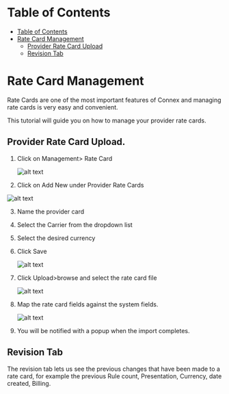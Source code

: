 # Table of Contents

* [Table of Contents](#table-of-contents)
* [Rate Card Management](#rate-card-management)
    * [Provider Rate Card Upload](#provider-rate-card-upload)
    * [Revision Tab](#revision-tab)



# Rate Card Management

Rate Cards are one of the most important features of Connex and managing rate cards is very easy and convenient.

This tutorial will guide you on how to manage your provider rate cards.


## Provider Rate Card Upload.

1. Click on Management> Rate Card

   ![alt text][provider-card-1] 

2. Click on Add New under Provider Rate Cards

  ![alt text][provider-card-2] 
  
3. Name the provider card
4. Select the Carrier from the dropdown list
5. Select the desired currency
6. Click Save
 
   ![alt text][provider-card-3] 

7. Click Upload>browse and select the rate card file

   ![alt text][provider-card-4]

8. Map the rate card fields against the system fields.

   ![alt text][provider-card-5]

9. You will be notified with a popup when the import completes.
 
## Revision Tab 

The revision tab lets us see the previous changes that have been made to a rate card, for example the previous Rule count, Presentation, Currency, date created, Billing.

[provider-card-1]: https://raw.githubusercontent.com/digipigeon/connexcs-user-docs/master/new-images/115.png "provider-card-1"
[provider-card-2]: https://raw.githubusercontent.com/digipigeon/connexcs-user-docs/master/new-images/116.png "provider-card-2"
[provider-card-3]: https://raw.githubusercontent.com/digipigeon/connexcs-user-docs/master/new-images/117.png "provider-card-3"
[provider-card-4]: https://raw.githubusercontent.com/digipigeon/connexcs-user-docs/master/new-images/118.png "provider-card-4"
[provider-card-5]: https://raw.githubusercontent.com/digipigeon/connexcs-user-docs/master/new-images/119.png "provider-card-5"
[provider-card-6]: https://raw.githubusercontent.com/digipigeon/connexcs-user-docs/master/new-images/120.png "provider-card-6"

[provider-card-dashbboard]: https://raw.githubusercontent.com/digipigeon/connexcs-user-docs/master/new-img/provider-card-dashbboard.png "provider-card-dashbboard"
[provider-ratecard]: https://raw.githubusercontent.com/digipigeon/connexcs-user-docs/master/new-img/provider-ratecard.png "provider-ratecard"
[provider-card-1]: https://raw.githubusercontent.com/digipigeon/connexcs-user-docs/master/new-img/provider-card-1.png "provider-card-1"

[provider-card-5]: https://raw.githubusercontent.com/digipigeon/connexcs-user-docs/master/new-img/provider-card-5.png "provider-card-5"
[provider-card-4]: https://raw.githubusercontent.com/digipigeon/connexcs-user-docs/master/new-img/provider-card-4.png "provider-card-5"
[provider-card-6]: https://raw.githubusercontent.com/digipigeon/connexcs-user-docs/master/new-img/provider-card-6.png "provider-card-5"
[provider-card-7]: https://raw.githubusercontent.com/digipigeon/connexcs-user-docs/master/new-img/provider-card-7.png "provider-card-5"

[map8]: https://raw.githubusercontent.com/digipigeon/connexcs-user-docs/master/new-img/map8.png "map8"
[map9]: https://raw.githubusercontent.com/digipigeon/connexcs-user-docs/master/new-img/map9.png "map9"
[map10]: https://raw.githubusercontent.com/digipigeon/connexcs-user-docs/master/new-img/map10.png "map10"
[map11]: https://raw.githubusercontent.com/digipigeon/connexcs-user-docs/master/new-img/map11.png "map11"
[map12]: https://raw.githubusercontent.com/digipigeon/connexcs-user-docs/master/new-img/map12.png "map12"

[customer-card]: https://raw.githubusercontent.com/digipigeon/connexcs-user-docs/master/new-img/customer-card.png "customer-card"
[customer-card-1]: https://raw.githubusercontent.com/digipigeon/connexcs-user-docs/master/new-img/customer-card-1.png "customer-card-1"
[customer-card-2]: https://raw.githubusercontent.com/digipigeon/connexcs-user-docs/master/new-img/customer-card-2.png "customer-card-2"
[customer-card-3]: https://raw.githubusercontent.com/digipigeon/connexcs-user-docs/master/new-img/customer-card-3.png "customer-card-3"
[customer-card-4]: https://raw.githubusercontent.com/digipigeon/connexcs-user-docs/master/new-img/customer-card-4.png "customer-card-4"
[customer-card-5]: https://raw.githubusercontent.com/digipigeon/connexcs-user-docs/master/new-img/customer-card-5.png "customer-card-5"
[customer-card-6]: https://raw.githubusercontent.com/digipigeon/connexcs-user-docs/master/new-img/customer-card-6.png "customer-card-6"

[map-giff]: https://raw.githubusercontent.com/digipigeon/connexcs-user-docs/master/new-img/map-giff.gif "map-giff"
